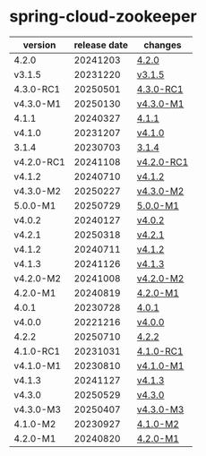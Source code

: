 # spring-cloud-zookeeper	


|version|release date|changes|
|---|---|---|
|4.2.0|20241203|[4.2.0](./4.2.0-20241203.md)|
|v3.1.5|20231220|[v3.1.5](./v3.1.5-20231220.md)|
|4.3.0-RC1|20250501|[4.3.0-RC1](./4.3.0-RC1-20250501.md)|
|v4.3.0-M1|20250130|[v4.3.0-M1](./v4.3.0-M1-20250130.md)|
|4.1.1|20240327|[4.1.1](./4.1.1-20240327.md)|
|v4.1.0|20231207|[v4.1.0](./v4.1.0-20231207.md)|
|3.1.4|20230703|[3.1.4](./3.1.4-20230703.md)|
|v4.2.0-RC1|20241108|[v4.2.0-RC1](./v4.2.0-RC1-20241108.md)|
|v4.1.2|20240710|[v4.1.2](./v4.1.2-20240710.md)|
|v4.3.0-M2|20250227|[v4.3.0-M2](./v4.3.0-M2-20250227.md)|
|5.0.0-M1|20250729|[5.0.0-M1](./5.0.0-M1-20250729.md)|
|v4.0.2|20240127|[v4.0.2](./v4.0.2-20240127.md)|
|v4.2.1|20250318|[v4.2.1](./v4.2.1-20250318.md)|
|v4.1.2|20240711|[v4.1.2](./v4.1.2-20240711.md)|
|v4.1.3|20241126|[v4.1.3](./v4.1.3-20241126.md)|
|v4.2.0-M2|20241008|[v4.2.0-M2](./v4.2.0-M2-20241008.md)|
|4.2.0-M1|20240819|[4.2.0-M1](./4.2.0-M1-20240819.md)|
|4.0.1|20230728|[4.0.1](./4.0.1-20230728.md)|
|v4.0.0|20221216|[v4.0.0](./v4.0.0-20221216.md)|
|4.2.2|20250710|[4.2.2](./4.2.2-20250710.md)|
|4.1.0-RC1|20231031|[4.1.0-RC1](./4.1.0-RC1-20231031.md)|
|v4.1.0-M1|20230810|[v4.1.0-M1](./v4.1.0-M1-20230810.md)|
|v4.1.3|20241127|[v4.1.3](./v4.1.3-20241127.md)|
|v4.3.0|20250529|[v4.3.0](./v4.3.0-20250529.md)|
|v4.3.0-M3|20250407|[v4.3.0-M3](./v4.3.0-M3-20250407.md)|
|4.1.0-M2|20230927|[4.1.0-M2](./4.1.0-M2-20230927.md)|
|4.2.0-M1|20240820|[4.2.0-M1](./4.2.0-M1-20240820.md)|
